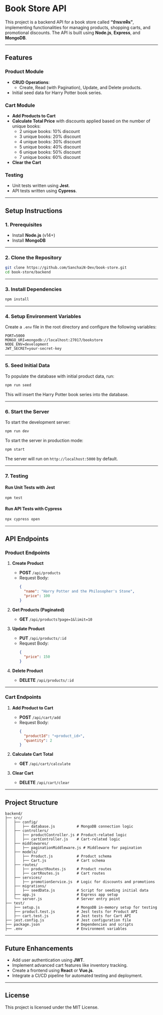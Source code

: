 # Book Store API

This project is a backend API for a book store called **“บ้านนายดิน”**, implementing functionalities for managing products, shopping carts, and promotional discounts. The API is built using **Node.js**, **Express**, and **MongoDB**.

---

## Features

### Product Module
- **CRUD Operations**:
  - Create, Read (with Pagination), Update, and Delete products.
- Initial seed data for Harry Potter book series.

### Cart Module
- **Add Products to Cart**
- **Calculate Total Price** with discounts applied based on the number of unique books:
  - 2 unique books: 10% discount
  - 3 unique books: 20% discount
  - 4 unique books: 30% discount
  - 5 unique books: 40% discount
  - 6 unique books: 50% discount
  - 7 unique books: 60% discount
- **Clear the Cart**

### Testing
- Unit tests written using **Jest**.
- API tests written using **Cypress**.

---

## Setup Instructions

### 1. Prerequisites
- Install **Node.js** (v14+)
- Install **MongoDB**

---

### 2. Clone the Repository
```bash
git clone https://github.com/SanchaiN-Dev/book-store.git
cd book-store/backend
```

---

### 3. Install Dependencies
```bash
npm install
```

---

### 4. Setup Environment Variables
Create a `.env` file in the root directory and configure the following variables:
```env
PORT=5000
MONGO_URI=mongodb://localhost:27017/bookstore
NODE_ENV=development
JWT_SECRET=your-secret-key
```

---

### 5. Seed Initial Data
To populate the database with initial product data, run:
```bash
npm run seed
```

This will insert the Harry Potter book series into the database.

---

### 6. Start the Server
To start the development server:
```bash
npm run dev
```

To start the server in production mode:
```bash
npm start
```

The server will run on `http://localhost:5000` by default.

---

### 7. Testing

#### Run Unit Tests with Jest
```bash
npm test
```

#### Run API Tests with Cypress
```bash
npx cypress open
```

---

## API Endpoints

### **Product Endpoints**

1. **Create Product**
   - **POST** `/api/products`
   - Request Body:
     ```json
     {
       "name": "Harry Potter and the Philosopher's Stone",
       "price": 100
     }
     ```

2. **Get Products (Paginated)**
   - **GET** `/api/products?page=1&limit=10`

3. **Update Product**
   - **PUT** `/api/products/:id`
   - Request Body:
     ```json
     {
       "price": 150
     }
     ```

4. **Delete Product**
   - **DELETE** `/api/products/:id`

---

### **Cart Endpoints**

1. **Add Product to Cart**
   - **POST** `/api/cart/add`
   - Request Body:
     ```json
     {
       "productId": "<product_id>",
       "quantity": 2
     }
     ```

2. **Calculate Cart Total**
   - **GET** `/api/cart/calculate`

3. **Clear Cart**
   - **DELETE** `/api/cart/clear`

---

## Project Structure
```
backend/
├── src/
│   ├── config/
│   │   ├── database.js          # MongoDB connection logic
│   ├── controllers/
│   │   ├── productController.js # Product-related logic
│   │   ├── cartController.js    # Cart-related logic
│   ├── middlewares/
│   │   ├── paginationMiddleware.js # Middleware for pagination
│   ├── models/
│   │   ├── Product.js           # Product schema
│   │   ├── Cart.js              # Cart schema
│   ├── routes/
│   │   ├── productRoutes.js     # Product routes
│   │   ├── cartRoutes.js        # Cart routes
│   ├── services/
│   │   ├── promotionService.js  # Logic for discounts and promotions
│   ├── migrations/
│   │   ├── seedData.js          # Script for seeding initial data
│   ├── app.js                   # Express app setup
│   └── server.js                # Server entry point
├── test/
│   ├── setup.js                 # MongoDB in-memory setup for testing
│   ├── product.test.js          # Jest tests for Product API
│   ├── cart.test.js             # Jest tests for Cart API
├── jest.config.js               # Jest configuration file
├── package.json                 # Dependencies and scripts
├── .env                         # Environment variables
```

---

## Future Enhancements
- Add user authentication using **JWT**.
- Implement advanced cart features like inventory tracking.
- Create a frontend using **React** or **Vue.js**.
- Integrate a CI/CD pipeline for automated testing and deployment.

---

## License
This project is licensed under the MIT License.


